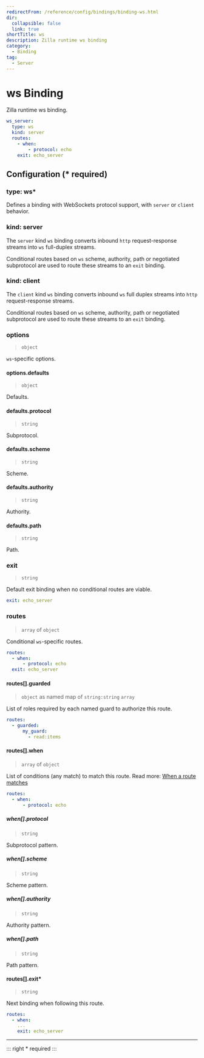```yaml
---
redirectFrom: /reference/config/bindings/binding-ws.html
dir:
  collapsible: false
  link: true
shortTitle: ws
description: Zilla runtime ws binding
category:
  - Binding
tag:
  - Server
---
```


# ws Binding

Zilla runtime ws binding.

```yaml {2}
ws_server:
  type: ws
  kind: server
  routes:
    - when:
        - protocol: echo
    exit: echo_server
```

## Configuration (\* required)

### type: ws\*

Defines a binding with WebSockets protocol support, with `server` or `client` behavior.

### kind: server

The `server` kind `ws` binding converts inbound `http` request-response streams into `ws` full-duplex streams.

Conditional routes based on `ws` scheme, authority, path or negotiated subprotocol are used to route these streams to an `exit` binding.

### kind: client

The `client` kind `ws` binding converts inbound `ws` full duplex streams into `http` request-response streams.

Conditional routes based on `ws` scheme, authority, path or negotiated subprotocol are used to route these streams to an `exit` binding.

### options

> `object`

`ws`-specific options.

#### options.defaults

> `object`

Defaults.

#### defaults.protocol

> `string`

Subprotocol.

#### defaults.scheme

> `string`

Scheme.

#### defaults.authority

> `string`

Authority.

#### defaults.path

> `string`

Path.

### exit

> `string`

Default exit binding when no conditional routes are viable.

```yaml
exit: echo_server
```

### routes

> `array` of `object`

Conditional `ws`-specific routes.

```yaml
routes:
  - when:
      - protocol: echo
  exit: echo_server
```

#### routes[].guarded

> `object` as named map of `string:string` `array`

List of roles required by each named guard to authorize this route.

```yaml
routes:
  - guarded:
      my_guard:
        - read:items
```

#### routes[].when

> `array` of `object`

List of conditions (any match) to match this route.
Read more: [When a route matches](../../../../concepts/bindings.md#when-a-route-matches)

```yaml
routes:
  - when:
      - protocol: echo
```

##### when[].protocol

> `string`

Subprotocol pattern.

##### when[].scheme

> `string`

Scheme pattern.

##### when[].authority

> `string`

Authority pattern.

##### when[].path

> `string`

Path pattern.

#### routes[].exit\*

> `string`

Next binding when following this route.

```yaml
routes:
  - when:
    ...
    exit: echo_server
```

<!-- @include: ../.partials/telemetry-grpc.md -->

---

::: right
\* required
:::
